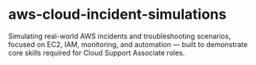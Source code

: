 # aws-cloud-incident-simulations
Simulating real-world AWS incidents and troubleshooting scenarios, focused on EC2, IAM, monitoring, and automation — built to demonstrate core skills required for Cloud Support Associate roles.
